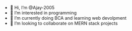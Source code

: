 - 👋 Hi, I’m @Ajay-2005
- 👀 I’m interested in programming
- 🌱 I’m currently doing BCA and learning web devolpment
- 💞️ I’m looking to collaborate on MERN stack projects


<!---
Ajay-2005/Ajay-2005 is a ✨ special ✨ repository because its `README.md` (this file) appears on your GitHub profile.
You can click the Preview link to take a look at your changes.
--->
